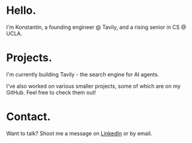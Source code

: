 # Hello.
I'm Konstantin, a founding engineer @ Tavily, and a rising senior in CS @ UCLA.

# Projects.
I'm currently building Tavily - the search engine for AI agents.

I've also worked on various smaller projects, some of which are on my GitHub. Feel free to check them out!

# Contact.
Want to talk? Shoot me a message on [LinkedIn](https://linkedin.com/in/tzantchev) or by email.
